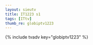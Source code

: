 ```yaml
--- 
layout: sieutv
title: IT1223 s1
tags: [ITtv]
thumb_re: globiptv1223
---
```

{% include tvadv key="globiptv1223" %} 
